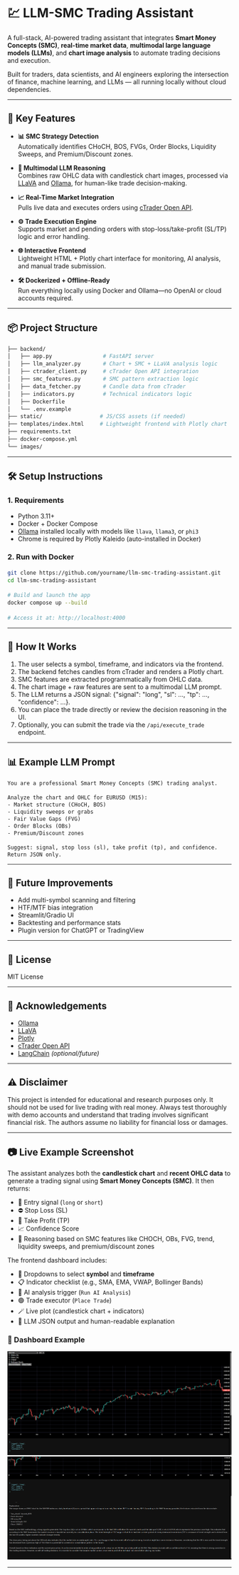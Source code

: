 # 💹 LLM-SMC Trading Assistant

A full-stack, AI-powered trading assistant that integrates **Smart Money Concepts (SMC)**, **real-time market data**, **multimodal large language models (LLMs)**, and **chart image analysis** to automate trading decisions and execution.

Built for traders, data scientists, and AI engineers exploring the intersection of finance, machine learning, and LLMs — all running locally without cloud dependencies.

---

## 🚀 Key Features

- **📊 SMC Strategy Detection**  
  Automatically identifies CHoCH, BOS, FVGs, Order Blocks, Liquidity Sweeps, and Premium/Discount zones.

- **🧠 Multimodal LLM Reasoning**  
  Combines raw OHLC data with candlestick chart images, processed via [LLaVA](https://llava.ai) and [Ollama](https://ollama.com), for human-like trade decision-making.

- **📈 Real-Time Market Integration**  
  Pulls live data and executes orders using [cTrader Open API](https://connect.spotware.com/).

- **⚙️ Trade Execution Engine**  
  Supports market and pending orders with stop-loss/take-profit (SL/TP) logic and error handling.

- **🌐 Interactive Frontend**  
  Lightweight HTML + Plotly chart interface for monitoring, AI analysis, and manual trade submission.

- **🛠️ Dockerized + Offline-Ready**  
  Run everything locally using Docker and Ollama—no OpenAI or cloud accounts required.

---

## 📦 Project Structure

```bash
├── backend/
│   ├── app.py                # FastAPI server
│   ├── llm_analyzer.py       # Chart + SMC + LLaVA analysis logic
│   ├── ctrader_client.py     # cTrader Open API integration
│   ├── smc_features.py       # SMC pattern extraction logic
│   ├── data_fetcher.py       # Candle data from cTrader
│   ├── indicators.py         # Technical indicators logic
│   ├── Dockerfile
│   └── .env.example
├── static/                  # JS/CSS assets (if needed)
├── templates/index.html     # Lightweight frontend with Plotly chart
├── requirements.txt
├── docker-compose.yml
└── images/

```

---

## 🛠️ Setup Instructions

### 1. Requirements

- Python 3.11+
- Docker + Docker Compose
- [Ollama](https://ollama.com/download) installed locally with models like `llava`, `llama3`, or `phi3`
- Chrome is required by Plotly Kaleido (auto-installed in Docker)

### 2. Run with Docker

```bash
git clone https://github.com/yourname/llm-smc-trading-assistant.git
cd llm-smc-trading-assistant

# Build and launch the app
docker compose up --build

# Access it at: http://localhost:4000
```

---

## 🧠 How It Works


1. The user selects a symbol, timeframe, and indicators via the frontend.
2. The backend fetches candles from cTrader and renders a Plotly chart.
3. SMC features are extracted programmatically from OHLC data.
4. The chart image + raw features are sent to a multimodal LLM prompt.
5. The LLM returns a JSON signal: {"signal": "long", "sl": ..., "tp": ..., "confidence": ...}.
6. You can place the trade directly or review the decision reasoning in the UI.
7. Optionally, you can submit the trade via the `/api/execute_trade` endpoint.

---

## 📊 Example LLM Prompt

```text
You are a professional Smart Money Concepts (SMC) trading analyst.

Analyze the chart and OHLC for EURUSD (M15):
- Market structure (CHoCH, BOS)
- Liquidity sweeps or grabs
- Fair Value Gaps (FVG)
- Order Blocks (OBs)
- Premium/Discount zones

Suggest: signal, stop loss (sl), take profit (tp), and confidence.
Return JSON only.
```

---

## 🔮 Future Improvements

- Add multi-symbol scanning and filtering
- HTF/MTF bias integration
- Streamlit/Gradio UI
- Backtesting and performance stats
- Plugin version for ChatGPT or TradingView

---

## 📄 License

MIT License


---

## 🙌 Acknowledgements

- [Ollama](https://ollama.com)
- [LLaVA](https://llava.ai)
- [Plotly](https://plotly.com)
- [cTrader Open API](https://connect.spotware.com)
- [LangChain](https://www.langchain.com) *(optional/future)*

---

## ⚠️ Disclaimer
This project is intended for educational and research purposes only.
It should not be used for live trading with real money.
Always test thoroughly with demo accounts and understand that trading involves significant financial risk.
The authors assume no liability for financial loss or damages.



---

## 📷 Live Example Screenshot

The assistant analyzes both the **candlestick chart** and **recent OHLC data** to generate a trading signal using **Smart Money Concepts (SMC)**. It then returns:

- 📍 Entry signal (`long` or `short`)
- ⛔ Stop Loss (SL)
- 🎯 Take Profit (TP)
- 📈 Confidence Score
- 🧠 Reasoning based on SMC features like CHOCH, OBs, FVG, trend, liquidity sweeps, and premium/discount zones

The frontend dashboard includes:

- 🔽 Dropdowns to select **symbol** and **timeframe**
- 📋 Indicator checklist (e.g., SMA, EMA, VWAP, Bollinger Bands)
- 🧠 AI analysis trigger (`Run AI Analysis`)
- 🟢 Trade executor (`Place Trade`)
- 🪄 Live plot (candlestick chart + indicators)
- 💬 LLM JSON output and human-readable explanation

### 📸 Dashboard Example

![Dashboard Screenshot](images/dashboard-chart1.png)
![Dashboard Screenshot](images/dashboard-chart2.png)

---

